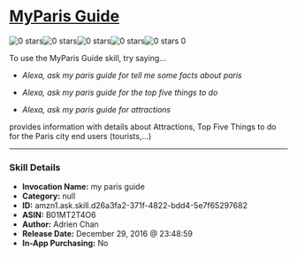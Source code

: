 # [MyParis Guide](http://alexa.amazon.com/#skills/amzn1.ask.skill.d26a3fa2-371f-4822-bdd4-5e7f65297682)
![0 stars](../../images/ic_star_border_black_18dp_1x.png)![0 stars](../../images/ic_star_border_black_18dp_1x.png)![0 stars](../../images/ic_star_border_black_18dp_1x.png)![0 stars](../../images/ic_star_border_black_18dp_1x.png)![0 stars](../../images/ic_star_border_black_18dp_1x.png) 0

To use the MyParis Guide skill, try saying...

* *Alexa, ask my paris guide for tell me some facts about paris*

* *Alexa, ask my paris guide for the top five things to do*

* *Alexa, ask my paris guide for attractions*

provides information with details about Attractions, Top Five Things to do for the Paris city end users (tourists,...)

***

### Skill Details

* **Invocation Name:** my paris guide
* **Category:** null
* **ID:** amzn1.ask.skill.d26a3fa2-371f-4822-bdd4-5e7f65297682
* **ASIN:** B01MT2T4O6
* **Author:** Adrien Chan
* **Release Date:** December 29, 2016 @ 23:48:59
* **In-App Purchasing:** No

